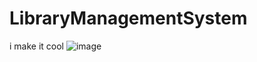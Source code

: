 # LibraryManagementSystem
i make it cool
![image](https://user-images.githubusercontent.com/57632430/231198269-52ab6798-8ad5-4993-bf8a-3f7162a9679e.png)
